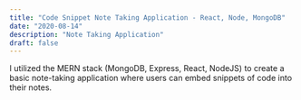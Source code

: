 ```yaml
---
title: "Code Snippet Note Taking Application - React, Node, MongoDB"
date: "2020-08-14"
description: "Note Taking Application"
draft: false
---
```


I utilized the MERN stack (MongoDB, Express, React, NodeJS) to create a basic note-taking application where 
users can embed snippets of code into their notes.

